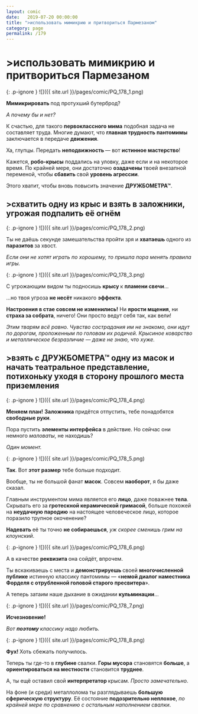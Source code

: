 ```yaml
---
layout: comic
date:   2019-07-20 00:00:00 
title: ">использовать мимикрию и притвориться Пармезаном"
category: page
permalink: /179
---
```

# >использовать мимикрию и притвориться Пармезаном

{: .p-ignore }
![]({{ site.url }}/pages/comic/PQ_178_1.png)

<strong>Мимикрировать </strong>под протухший бутерброд? 

<em>А почему бы и нет?</em>

К счастью, для такого <strong>первоклассного мима</strong> подобная задача не составляет труда. Многие думают, что <strong>главная трудность пантомимы</strong> заключается в передаче <strong>движения</strong>.

Ха, глупцы. Передать <strong>неподвижность </strong>— вот <strong>истинное мастерство</strong>!

Кажется, <strong>робо-крысы</strong> поддались на уловку, даже если и на некоторое время. По крайней мере, они достаточно <strong>озадачены </strong>твоей внезапной переменой, чтобы <strong>сбавить </strong>свой <strong>уровень агрессии</strong>.

Этого хватит, чтобы вновь повысить значение <strong>ДРУЖБОМЕТРА™</strong>.

## >схватить одну из крыс и взять в заложники, угрожая подпалить её огнём

{: .p-ignore }
![]({{ site.url }}/pages/comic/PQ_178_2.png)

Ты не даёшь секунде замешательства пройти зря и <strong>хватаешь </strong>одного из <strong>паразитов </strong>за хвост.

<em>Если они не хотят играть по хорошему, то пришла пора менять правила игры.</em>

{: .p-ignore }
![]({{ site.url }}/pages/comic/PQ_178_3.png)

С угрожающим видом ты подносишь <strong>крысу </strong>к <strong>пламени свечи</strong>…

…но твоя угроза <strong>не несёт</strong> никакого <strong>эффекта</strong>.

<strong>Настроения в стае совсем не изменились!</strong> Ни <strong>ярости мщения</strong>, ни <strong>страха за собрата</strong>, ничего! Они просто ведут себя так, как вели! 

<em>Этим тварям всё равно. Чувство сострадания им не знакомо, они идут по дорогам, проложенным по головам их родичей. Крысиное коварство и металлическое безразличие — даже не знаю, что хуже.</em>

## >взять с ДРУЖБОМЕТРА™ одну из масок и начать театральное представление, потихоньку уходя в сторону прошлого места приземления

{: .p-ignore }
![]({{ site.url }}/pages/comic/PQ_178_4.png)

<strong>Меняем план!</strong> <strong>Заложника </strong>придётся отпустить, тебе понадобятся <strong>свободные руки</strong>.

Пора пустить <strong>элементы интерфейса</strong> в действие. Но сейчас они немного <em>маловаты</em>, не находишь?

<em>Один момент.</em>

{: .p-ignore }
![]({{ site.url }}/pages/comic/PQ_178_5.png)

<strong>Так</strong>. Вот <strong>этот размер</strong> тебе больше подходит.

Вообще, ты не большой фанат <strong>масок</strong>. Совсем <strong>наоборот</strong>, я бы даже сказал.

Главным инструментом мима является его <strong>лицо</strong>, даже поважнее <strong>тела</strong>. Скрывать его за <strong>гротескной керамической гримасой</strong>, больше похожей на <strong>неудачную пародию</strong> на настоящее человеческое лицо, которое поразило трупное окоченение?

<strong>Надевать </strong>её ты точно <strong>не собираешься</strong>, <em>уж скорее сменишь грим на клоунский</em>.

{: .p-ignore }
![]({{ site.url }}/pages/comic/PQ_178_6.png)

А в качестве <strong>реквизита </strong>она сойдёт, впрочем.

Ты вскакиваешь с места и <strong>демонстрируешь </strong>своей <strong>многочисленной публике</strong> истинную классику пантомимы — «<strong>немой диалог наместника Форделя с отрубленной головой старого пресвитера</strong>». 

А теперь затаим наше дыхание в ожидании <strong>кульминации</strong>…

{: .p-ignore }
![]({{ site.url }}/pages/comic/PQ_178_7.png)

<strong>Исчезновение!</strong>

<em>Вот <strong><strong>поэтому </strong></strong>классику надо любить.</em>

{: .p-ignore }
![]({{ site.url }}/pages/comic/PQ_178_8.png)

<strong>Фух! </strong>Хоть сбежать получилось.

Теперь ты где-то в <strong>глубине </strong>свалки. <strong>Горы мусора</strong> становятся <strong>больше</strong>, а <strong>ориентироваться на местности</strong> становится <strong>труднее</strong>.

А, ты ещё оставил свой <strong>интерпретатор </strong>крысам. <em>Просто замечательно</em>.

На фоне (и среди) металлолома ты разглядываешь <strong>большую сферическую структуру</strong>. Её состояние <strong>подозрительно неплохое</strong>, <em>по крайней мере по сравнению с остальным наполнением свалки</em>.
